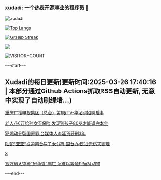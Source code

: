 ### xudadi: 一个热衷开源事业的程序员 👋

![xudadi](https://github-readme-stats-git-masterorgs-github-readme-stats-team.vercel.app/api?username=xudadi)

[![Top Langs](https://github-readme-stats.vercel.app/api/top-langs/?username=xudadi)](https://github.com/anuraghazra/github-readme-stats)

[![GitHub Streak](https://streak-stats.demolab.com?user=xudadi&locale=zh_Hans)](https://git.io/streak-stats)

![](https://raw.githubusercontent.com/xudadi/xudadi/main/assets/github-contribution-grid-snake.svg)

![VISITOR+COUNT](https://komarev.com/ghpvc/?username=xudadi&label=VISITOR+COUNT)


---start---

## Xudadi的每日更新(更新时间:2025-03-26 17:40:16 | 本部分通过Github Actions抓取RSS自动更新, 无意中实现了自动刷绿墙...)

[重庆广播电视集团（总台）第1眼TV-华龙网招聘启事](https://www.gongkaoleida.com/article/2336525)

[老人花6万给孙女买保险 发现到孩子80岁才能返完本金](https://m.163.com/news/article/JRIVU02F05561G0D.html)

[犯煽动分裂国家罪 台媒体人李延贺获刑3年](https://m.163.com/news/article/JRJ2EO1P0514R9OJ.html)

[陆配"亚亚"被迫离台与子女分离 国台办:民进党伤天害理](https://m.163.com/news/article/JRJ0O7D70514R9P4.html)

[3](https://m.163.com/touch/news/sub/domestic)

[官方确认兔狲"狲尚香"病亡 系难以繁殖的猫科动物](https://m.163.com/news/article/JRIUPVK50512D3VJ.html)

---end---
